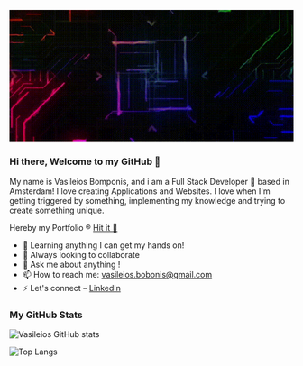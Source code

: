 
![ colorful Tech ](chain.gif) [](chain.gif)

### Hi there, Welcome to my GitHub 👋



My name is Vasileios Bomponis, and i am a Full Stack Developer 🚀 based in Amsterdam! I love creating Applications and Websites. I love when I'm getting triggered by something, implementing my knowledge and trying to create something unique.

Hereby my Portfolio ® [Hit it 🤖](https://gracious-bardeen-70f517.netlify.app/)

- 🌱 Learning anything I can get my hands on!
- 👯 Always looking to collaborate
- 💬 Ask me about anything !
- 📫 How to reach me: vasileios.bobonis@gmail.com
- ⚡ Let's connect – [LinkedIn](https://www.linkedin.com/in/vasileios-bomponis-a20673121/)

### My GitHub Stats

![Vasileios GitHub stats](https://github-readme-stats.vercel.app/api?username=Vasileios1314&show_icons=true&theme=radical)

![Top Langs](https://github-readme-stats.vercel.app/api/top-langs/?username=Vasileios1314&layout=compact&show_icons=true&theme=radical)



